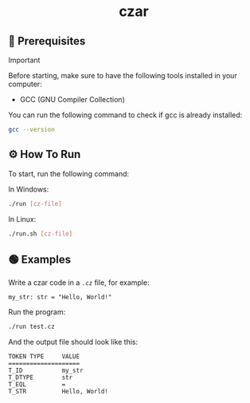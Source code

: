 <h1 align='center'>czar</h1>

## 📝 Prerequisites

> [!IMPORTANT]
> Before starting, make sure to have the following tools installed in your computer:
> - GCC (GNU Compiler Collection)

You can run the following command to check if gcc is already installed:

```bash
gcc --version
```

## ⚙️ How To Run

To start, run the following command:

In Windows:

```bash
./run [cz-file]
```

In Linux:

```bash
./run.sh [cz-file]
```

## 🟢 Examples

Write a czar code in a `.cz` file, for example:

```czar
my_str: str = "Hello, World!"
```

Run the program:

```bash
./run test.cz
```

And the output file should look like this:

```plaintext
TOKEN TYPE     VALUE
====================
T_ID           my_str
T_DTYPE        str
T_EQL          =
T_STR          Hello, World!
```
